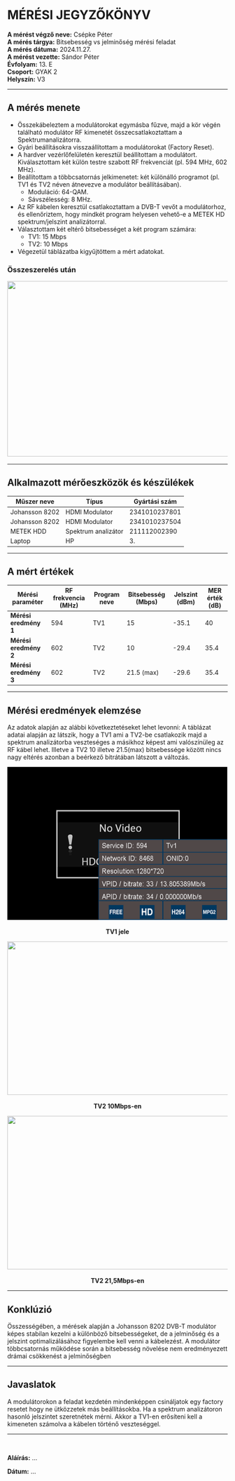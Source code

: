 # MÉRÉSI JEGYZŐKÖNYV

**A mérést végző neve:** Csépke Péter  
**A mérés tárgya:** Bitsebesség vs jelminőség mérési feladat  
**A mérés dátuma:** 2024.11.27.  
**A mérést vezette:** Sándor Péter  
**Évfolyam:** 13. E  
**Csoport:** GYAK 2  
**Helyszín:** V3  

---

## A mérés menete 
   - Összekábeleztem a modulátorokat egymásba fűzve, majd a kör végén található modulátor RF kimenetét összecsatlakoztattam a Spektrumanalizátorra.  
   - Gyári beállításokra visszaállítottam a modulátorokat (Factory Reset).  
   - A hardver vezérlőfelületén keresztül beállítottam a modulátort. Kiválasztottam két külön testre szabott RF frekvenciát (pl. 594 MHz, 602 MHz).  
   - Beállítottam a többcsatornás jelkimenetet: két különálló programot (pl. TV1 és TV2 néven átnevezve a modulátor beállításában).  
      - Moduláció: 64-QAM.
      - Sávszélesség: 8 MHz.
   - Az RF kábelen keresztül csatlakoztattam a DVB-T vevőt a modulátorhoz, és ellenőriztem, hogy mindkét program helyesen vehető-e a METEK HD spektrum/jelszint analizátorral.
   - Választottam két eltérő bitsebességet a két program számára:
     - TV1: 15 Mbps
     - TV2: 10 Mbps  
   - Végezetül táblázatba kigyűjtöttem a mért adatokat.  

 ### Összeszerelés után
 <p align="center">
   <img src="https://github.com/user-attachments/assets/12b4b172-3480-446c-98d7-5a1b389832a2" width="600" height="400">
 </p>

---

## Alkalmazott mérőeszközök és készülékek  

| Műszer neve | Típus          | Gyártási szám |
| ---------------- | ---------------- | -------------- | 
| Johansson 8202      | HDMI Modulator     | 2341010237801         | 
|       Johansson 8202            | HDMI Modulator   | 2341010237504     |
|           METEK HDD       | Spektrum analizátor | 211112002390         | 
| Laptop    | HP      | 3.        | 
 
---

## A mért értékek

| Mérési paraméter   | RF frekvencia (MHz) | Program neve | Bitsebesség (Mbps) | Jelszint (dBm) | MER érték (dB) |
|--------------------|---------------------|--------------|--------------------|----------------|----------------|
| **Mérési eredmény 1** | 594              | TV1          | 15                 | -35.1             | 40             |
| **Mérési eredmény 2** | 602              | TV2          | 10                 | -29.4             | 35.4             |
| **Mérési eredmény 3** | 602              | TV2          | 21.5 (max)         | -29.6             | 35.4             |

---

## Mérési eredmények elemzése
Az adatok alapján az alábbi következtetéseket lehet levonni:
A táblázat adatai alapján az látszik, hogy a TV1 ami a TV2-be csatlakozik majd a spektrum analizátorba veszteséges a másikhoz képest ami valószínüleg az RF kábel lehet. Illetve a TV2 10 illetve 21.5(max) bitsebessége között nincs nagy eltérés azonban a beérkező bitrátában látszott a változás.  
<p aling="center">
  <img src="https://github.com/csepkepeter/Jegyzokonyv/blob/main/projekt5/15%20mbps.png" width="600" height="350">
</p>  
<p align="center"><strong>TV1 jele</strong></p>

<p aling="center">  
  <img src="https://github.com/csepkepeter/Jegyzokonyv/projekt5/10%20mbps.png" width="600" height="350">
</p>  
<p align="center"><strong>TV2 10Mbps-en</strong></p>

<p aling="center">  
  <img src="https://github.com/csepkepeter/Jegyzokonyv/projekt5/21%2C5%20mbps.png" width="600" height="350">
</p>  
<p align="center"><strong>TV2 21,5Mbps-en</strong></p>

---

## Konklúzió  
Összességében, a mérések alapján a Johansson 8202 DVB-T modulátor képes stabilan kezelni a különböző bitsebességeket, de a jelminőség és a jelszint optimalizálásához figyelembe kell venni a kábelezést. A modulátor többcsatornás működése során a bitsebesség növelése nem eredményezett drámai csökkenést a jelminőségben  

---

## Javaslatok  
A modulátorokon a feladat kezdetén mindenképpen csináljatok egy factory resetet hogy ne ütközzetek más beállításokba. Ha a spektrum analizátoron hasonló jelszintet szeretnétek mérni. Akkor a TV1-en erősíteni kell a kimeneten számolva a kábelen történő veszteséggel.  

---

<br>

**Aláírás:** ...

**Dátum:** ...
